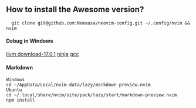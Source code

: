 ## How to install the Awesome version?
      git clone git@github.com:Nemausa/neovim-config.git ~/.config/nvim && nvim

#### Debug in Windows
[llvm download-17.0.1](https://github.com/llvm/llvm-project/releases/download/llvmorg-17.0.1/LLVM-17.0.1-win64.exe)
[ninja](https://github.com/ninja-build/ninja/releases)
[gcc](https://winlibs.com/)

#### Markdown
```
Windows
cd ~/AppData/Local/nvim-data/lazy/markdown-preview.nvim
Ubuntu
cd ~/.local/share/nvim/site/pack/lazy/start/markdown-preview.nvim
npm install
```
